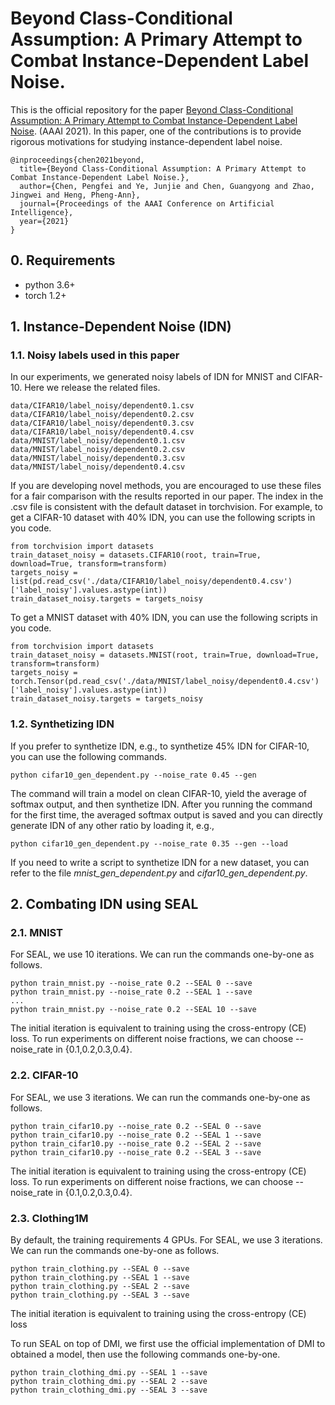 # Beyond Class-Conditional Assumption: A Primary Attempt to Combat Instance-Dependent Label Noise.
This is the official repository for the paper [Beyond Class-Conditional Assumption: A Primary Attempt to Combat Instance-Dependent Label Noise](https://arxiv.org/abs/2012.05458). (AAAI 2021). In this paper, one of the contributions is to provide rigorous motivations for studying instance-dependent label noise.
```
@inproceedings{chen2021beyond,
  title={Beyond Class-Conditional Assumption: A Primary Attempt to Combat Instance-Dependent Label Noise.},
  author={Chen, Pengfei and Ye, Junjie and Chen, Guangyong and Zhao, Jingwei and Heng, Pheng-Ann},
  journal={Proceedings of the AAAI Conference on Artificial Intelligence},
  year={2021}
}
```

## 0. Requirements
* python 3.6+
* torch 1.2+

## 1. Instance-Dependent Noise (IDN)
### 1.1. Noisy labels used in this paper
In our experiments, we generated noisy labels of IDN for MNIST and CIFAR-10. Here we release the related files.
```
data/CIFAR10/label_noisy/dependent0.1.csv
data/CIFAR10/label_noisy/dependent0.2.csv
data/CIFAR10/label_noisy/dependent0.3.csv
data/CIFAR10/label_noisy/dependent0.4.csv
data/MNIST/label_noisy/dependent0.1.csv
data/MNIST/label_noisy/dependent0.2.csv
data/MNIST/label_noisy/dependent0.3.csv
data/MNIST/label_noisy/dependent0.4.csv
```

If you are developing novel methods, you are encouraged to use these files for a fair comparison with the results reported in our paper. The index in the .csv file is consistent with the default dataset in torchvision. For example, to get a CIFAR-10 dataset with 40% IDN, you can use the following scripts in you code.
```
from torchvision import datasets
train_dataset_noisy = datasets.CIFAR10(root, train=True, download=True, transform=transform)
targets_noisy = list(pd.read_csv('./data/CIFAR10/label_noisy/dependent0.4.csv')['label_noisy'].values.astype(int))
train_dataset_noisy.targets = targets_noisy
```
To get a MNIST dataset with 40% IDN, you can use the following scripts in you code.
```
from torchvision import datasets
train_dataset_noisy = datasets.MNIST(root, train=True, download=True, transform=transform)
targets_noisy = torch.Tensor(pd.read_csv('./data/MNIST/label_noisy/dependent0.4.csv')['label_noisy'].values.astype(int))
train_dataset_noisy.targets = targets_noisy
```

### 1.2. Synthetizing IDN
If you prefer to synthetize IDN, e.g., to synthetize 45% IDN for CIFAR-10, you can use the following commands.
```
python cifar10_gen_dependent.py --noise_rate 0.45 --gen
```
The command will train a model on clean CIFAR-10, yield the average of softmax output, and then synthetize IDN. After you running the command for the first time, the averaged softmax output is saved and you can directly generate IDN of any other ratio by loading it, e.g.,
```
python cifar10_gen_dependent.py --noise_rate 0.35 --gen --load
```

If you need to write a script to synthetize IDN for a new dataset, you can refer to the file *mnist_gen_dependent.py* and *cifar10_gen_dependent.py*.


## 2. Combating IDN using SEAL
### 2.1. MNIST
For SEAL, we use 10 iterations. We can run the commands one-by-one as follows.
```
python train_mnist.py --noise_rate 0.2 --SEAL 0 --save
python train_mnist.py --noise_rate 0.2 --SEAL 1 --save
...
python train_mnist.py --noise_rate 0.2 --SEAL 10 --save
```
The initial iteration is equivalent to training using the cross-entropy (CE) loss. To run experiments on different noise fractions, 
we can choose --noise_rate in {0.1,0.2,0.3,0.4}.

### 2.2. CIFAR-10
For SEAL, we use 3 iterations. We can run the commands one-by-one as follows.
```
python train_cifar10.py --noise_rate 0.2 --SEAL 0 --save
python train_cifar10.py --noise_rate 0.2 --SEAL 1 --save
python train_cifar10.py --noise_rate 0.2 --SEAL 2 --save
python train_cifar10.py --noise_rate 0.2 --SEAL 3 --save
```
The initial iteration is equivalent to training using the cross-entropy (CE) loss. To run experiments on different noise fractions, 
we can choose --noise_rate in {0.1,0.2,0.3,0.4}.

### 2.3. Clothing1M
By default, the training requirements 4 GPUs.
For SEAL, we use 3 iterations. We can run the commands one-by-one as follows.
```
python train_clothing.py --SEAL 0 --save
python train_clothing.py --SEAL 1 --save
python train_clothing.py --SEAL 2 --save
python train_clothing.py --SEAL 3 --save
```
The initial iteration is equivalent to training using the cross-entropy (CE) loss

To run SEAL on top of DMI, we first use the official implementation of DMI to obtained a model, then use the following commands one-by-one.
```
python train_clothing_dmi.py --SEAL 1 --save
python train_clothing_dmi.py --SEAL 2 --save
python train_clothing_dmi.py --SEAL 3 --save
```

